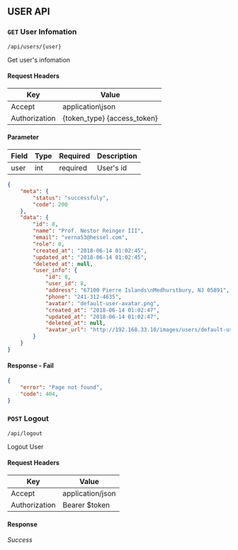 ## USER API

### `GET` User Infomation
```
/api/users/{user}
```
Get user's infomation
#### Request Headers
| Key | Value |
|---|---|
| Accept | application\json |
| Authorization | {token_type} {access_token} |

#### Parameter
| Field | Type | Required | Description |
|---|---|---|---|
| user | int | required | User's id |
```json
{
    "meta": {
        "status": "successfuly",
        "code": 200
    },
    "data": {
        "id": 8,
        "name": "Prof. Nestor Reinger III",
        "email": "verna53@hessel.com",
        "role": 0,
        "created_at": "2018-06-14 01:02:45",
        "updated_at": "2018-06-14 01:02:45",
        "deleted_at": null,
        "user_info": {
            "id": 8,
            "user_id": 8,
            "address": "67100 Pierre Islands\nMedhurstbury, NJ 05891",
            "phone": "241-312-4635",
            "avatar": "default-user-avatar.png",
            "created_at": "2018-06-14 01:02:47",
            "updated_at": "2018-06-14 01:02:47",
            "deleted_at": null,
            "avatar_url": "http://192.168.33.10/images/users/default-user-avatar.png"
        }
    }
}
```
#### Response - Fail
```json
{
    "error": "Page not found",
    "code": 404,
}
```
### `POST` Logout
```
/api/logout
```
Logout User
#### Request Headers
| Key | Value |
|---|---|
|Accept|application/json
|Authorization|Bearer $token

#### Response
 _Success_
 
